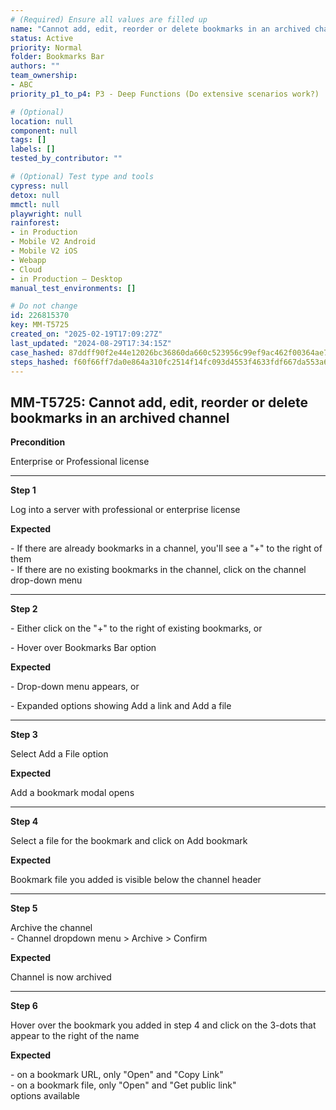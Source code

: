```yaml
---
# (Required) Ensure all values are filled up
name: "Cannot add, edit, reorder or delete bookmarks in an archived channel"
status: Active
priority: Normal
folder: Bookmarks Bar
authors: ""
team_ownership:
- ABC
priority_p1_to_p4: P3 - Deep Functions (Do extensive scenarios work?)

# (Optional)
location: null
component: null
tags: []
labels: []
tested_by_contributor: ""

# (Optional) Test type and tools
cypress: null
detox: null
mmctl: null
playwright: null
rainforest:
- in Production
- Mobile V2 Android
- Mobile V2 iOS
- Webapp
- Cloud
- in Production — Desktop
manual_test_environments: []

# Do not change
id: 226815370
key: MM-T5725
created_on: "2025-02-19T17:09:27Z"
last_updated: "2024-08-29T17:34:15Z"
case_hashed: 87ddff90f2e44e12026bc36860da660c523956c99ef9ac462f00364ae754f0aa9d53b6296bc5a184d48cee885ac417a7
steps_hashed: f60f66ff7da0e864a310fc2514f14fc093d4553f4633fdf667da553a6208194f0afba38d503c76fb1457d7fb70809886
---
```


<!-- (Auto-generated) Based on frontmatter's "key" and "name" -->

## MM-T5725: Cannot add, edit, reorder or delete bookmarks in an archived channel

**Precondition**

Enterprise or Professional license

---

**Step 1**

Log into a server with professional or enterprise license

**Expected**

\- If there are already bookmarks in a channel, you'll see a "+" to the right of them\
\- If there are no existing bookmarks in the channel, click on the channel drop-down menu

---

**Step 2**

\- Either click on the "+" to the right of existing bookmarks, or

\- Hover over Bookmarks Bar option

**Expected**

\- Drop-down menu appears, or

\- Expanded options showing Add a link and Add a file

---

**Step 3**

Select Add a File option

**Expected**

Add a bookmark modal opens

---

**Step 4**

Select a file for the bookmark and click on Add bookmark

**Expected**

Bookmark file you added is visible below the channel header

---

**Step 5**

Archive the channel\
\- Channel dropdown menu > Archive > Confirm

**Expected**

Channel is now archived

---

**Step 6**

Hover over the bookmark you added in step 4 and click on the 3-dots that appear to the right of the name

**Expected**

\- on a bookmark URL, only "Open" and "Copy Link"\
\- on a bookmark file, only "Open" and "Get public link"\
options available
